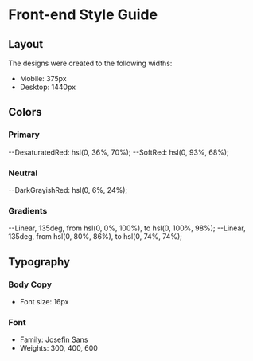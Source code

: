 # Front-end Style Guide

## Layout

The designs were created to the following widths:

- Mobile: 375px
- Desktop: 1440px

## Colors

### Primary

--DesaturatedRed: hsl(0, 36%, 70%);
--SoftRed: hsl(0, 93%, 68%);

### Neutral

--DarkGrayishRed: hsl(0, 6%, 24%);

### Gradients

--Linear, 135deg, from hsl(0, 0%, 100%), to hsl(0, 100%, 98%);
--Linear, 135deg, from hsl(0, 80%, 86%), to hsl(0, 74%, 74%);

## Typography

### Body Copy

- Font size: 16px

### Font

- Family: [Josefin Sans](https://fonts.google.com/specimen/Josefin+Sans)
- Weights: 300, 400, 600
